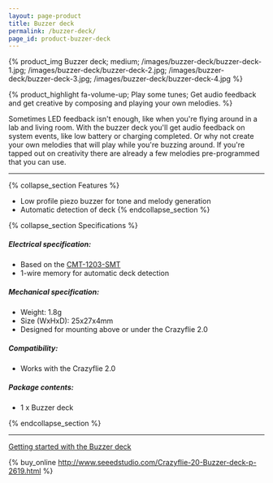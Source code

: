 ```yaml
---
layout: page-product
title: Buzzer deck
permalink: /buzzer-deck/
page_id: product-buzzer-deck
---
```


{% product_img Buzzer deck; medium;
/images/buzzer-deck/buzzer-deck-1.jpg;
/images/buzzer-deck/buzzer-deck-2.jpg;
/images/buzzer-deck/buzzer-deck-3.jpg;
/images/buzzer-deck/buzzer-deck-4.jpg
%}
     
{% product_highlight 
fa-volume-up;
Play some tunes;
Get audio feedback and get creative by composing and playing your own melodies.
%}

Sometimes LED feedback isn't enough, like when you're flying around in a lab and living room. With the
buzzer deck you'll get audio feedback on system events, like low battery or
charging completed.
Or why not create your own melodies that will play while you're buzzing around. If you're tapped out on creativity there are already a few
melodies pre-programmed that you can use.

---

{% collapse_section Features %}
* Low profile piezo buzzer for tone and melody generation
* Automatic detection of deck
{% endcollapse_section %}

{% collapse_section Specifications %}
##### Electrical specification:

* Based on the [CMT-1203-SMT](http://www.cui.com/product/resource/cmt-1203-smt.pdf)
* 1-wire memory for automatic deck detection

##### Mechanical specification:

* Weight: 1.8g
* Size (WxHxD): 25x27x4mm
* Designed for mounting above or under the Crazyflie 2.0

##### Compatibility:

* Works with the Crazyflie 2.0

##### Package contents:

* 1 x Buzzer deck

{% endcollapse_section %}

---

[Getting started with the Buzzer deck](/getting-started-with-buzzer-deck/)

{% buy_online http://www.seeedstudio.com/Crazyflie-20-Buzzer-deck-p-2619.html %}
